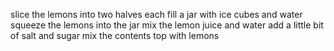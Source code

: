 slice the lemons into two halves each 
fill a jar with ice cubes and water 
squeeze the lemons into the jar 
mix the lemon juice and water 
add a little bit of salt and sugar 
mix the contents 
top with lemons 